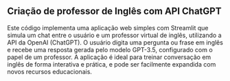 ## Criação de professor de Inglês com API ChatGPT

Este código implementa uma aplicação web simples com Streamlit que simula um chat entre o usuário e um professor virtual de inglês, utilizando a API da OpenAI (ChatGPT). O usuário digita uma pergunta ou frase em inglês e recebe uma resposta gerada pelo modelo GPT-3.5, configurado com o papel de um professor. A aplicação é ideal para treinar conversação em inglês de forma interativa e prática, e pode ser facilmente expandida com novos recursos educacionais.
